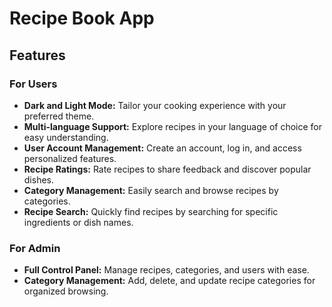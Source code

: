 # Recipe Book App

## Features

### For Users
- **Dark and Light Mode:** Tailor your cooking experience with your preferred theme.
- **Multi-language Support:** Explore recipes in your language of choice for easy understanding.
- **User Account Management:** Create an account, log in, and access personalized features.
- **Recipe Ratings:** Rate recipes to share feedback and discover popular dishes.
- **Category Management:** Easily search and browse recipes by categories.
- **Recipe Search:** Quickly find recipes by searching for specific ingredients or dish names.

### For Admin
- **Full Control Panel:** Manage recipes, categories, and users with ease.
- **Category Management:** Add, delete, and update recipe categories for organized browsing.
